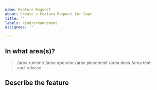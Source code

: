 ```yaml
---
name: Feature Request
about: Create a Feature Request for Dapr
title: ''
labels: kind/enhancement
assignees: ''

---
```

<!-- If you need to report a security issue with Dapr, send an email to daprct@microsoft.com. -->
## In what area(s)?

<!-- Remove the '> ' to select -->

> /area runtime
> /area operator
> /area placement
> /area docs
> /area test-and-release

## Describe the feature

